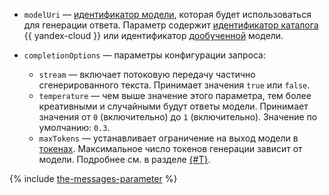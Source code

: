 * `modelUri` — [идентификатор модели](../../../foundation-models/concepts/yandexgpt/models.md), которая будет использоваться для генерации ответа. Параметр содержит [идентификатор каталога](../../../resource-manager/operations/folder/get-id.md) {{ yandex-cloud }} или идентификатор [дообученной](../../../foundation-models/concepts/tuning/index.md) модели.
* `completionOptions` — параметры конфигурации запроса:

  * `stream` — включает потоковую передачу частично сгенерированного текста. Принимает значения `true` или `false`.
  * `temperature` — чем выше значение этого параметра, тем более креативными и случайными будут ответы модели. Принимает значения от `0` (включительно) до `1` (включительно). Значение по умолчанию: `0.3`.
  * `maxTokens` — устанавливает ограничение на выход модели в [токенах](../../../foundation-models/concepts/yandexgpt/tokens.md). Максимальное число токенов генерации зависит от модели. Подробнее см. в разделе [{#T}](../../../foundation-models/concepts/limits.md).

{% include [the-messages-parameter](./the-messages-parameter.md) %}
